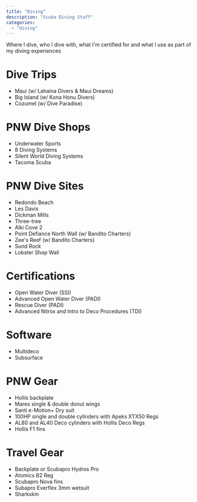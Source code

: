 ```yaml
---
title: "Diving"
description: "Scuba Diving Stuff"
categories:
  - "diving"
---
```


Where I dive, who I dive with, what I'm certified for and what I use as part of my diving experiences

# Dive Trips
- Maui (w/ Lahaina Divers & Maui Dreams)
- Big Island (w/ Kona Honu Divers)
- Cozumel (w/ Dive Paradise)

# PNW Dive Shops
- Underwater Sports
- 8 Diving Systems
- Silent World Diving Systems
- Tacoma Scuba

# PNW Dive Sites
- Redondo Beach
- Les Davis
- Dickman Mills
- Three-tree
- Alki Cove 2
- Point Defiance North Wall (w/ Bandito Charters)
- Zee's Reef (w/ Bandito Charters)
- Sund Rock
- Lobster Shop Wall

# Certifications
- Open Water Diver (SSI)
- Advanced Open Water Diver (PADI)
- Rescue Diver (PADI)
- Advanced Nitrox and Intro to Deco Procedures (TDI)

# Software
- Multideco
- Subsurface

# PNW Gear
- Hollis backplate
- Mares single & double donut wings
- Santi e-Motion+ Dry suit
- 100HP single and double cylinders with Apeks XTX50 Regs
- AL80 and AL40 Deco cylinders with Hollis Deco Regs
- Hollis F1 fins

# Travel Gear
- Backplate or Scubapro Hydros Pro
- Atomics B2 Reg
- Scubapro Nova fins
- Subapro Everflex 3mm wetsuit
- Sharkskin